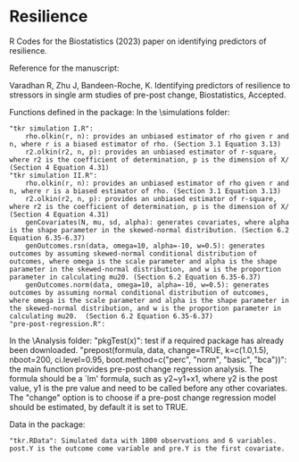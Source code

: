 # Resilience
R Codes for the Biostatistics (2023) paper on identifying predictors of resilience. 

Reference for the manuscript:

Varadhan R, Zhu J, Bandeen-Roche, K.  Identifying predictors of resilience to stressors in single arm studies of pre-post change, Biostatistics, Accepted.

Functions defined in the package:
In the \simulations folder:

	"tkr simulation I.R":
    	rho.olkin(r, n): provides an unbiased estimator of rho given r and n, where r is a biased estimator of rho. (Section 3.1 Equation 3.13)
		r2.olkin(r2, n, p): provides an unbiased estimator of r-square, where r2 is the coefficient of determination, p is the dimension of X/ (Section 4 Equation 4.31)
	"tkr simulation II.R":
    	rho.olkin(r, n): provides an unbiased estimator of rho given r and n, where r is a biased estimator of rho. (Section 3.1 Equation 3.13)
		r2.olkin(r2, n, p): provides an unbiased estimator of r-square, where r2 is the coefficient of determination, p is the dimension of X/ (Section 4 Equation 4.31)
		genCovariates(N, mu, sd, alpha): generates covariates, where alpha is the shape parameter in the skewed-normal distribution. (Section 6.2 Equation 6.35-6.37)
		genOutcomes.rsn(data, omega=10, alpha=-10, w=0.5): generates outcomes by assuming skewed-normal conditional distribution of outcomes, where omega is the scale parameter and alpha is the shape parameter in the skewed-normal distribution, and w is the proportion parameter in calculating mu20. (Section 6.2 Equation 6.35-6.37)
		genOutcomes.norm(data, omega=10, alpha=-10, w=0.5): generates outcomes by assuming normal conditional distribution of outcomes, where omega is the scale parameter and alpha is the shape parameter in the skewed-normal distribution, and w is the proportion parameter in calculating mu20.  (Section 6.2 Equation 6.35-6.37)
	"pre-post-regression.R":

In the \Analysis folder:
		"pkgTest(x)": test if a required package has already been downloaded. 
		"prepost(formula, data, change=TRUE, k=c(1.0,1.5), nboot=200, ci.level=0.95, boot.method=c("perc", "norm", "basic", "bca"))": the main function provides pre-post change regression analysis. The formula should be a `lm' formula, such as y2~y1+x1, where y2 is the post value, y1 is the pre value and need to be called before any other covariates. The "change" option is to choose if a pre-post change regression model should be estimated, by default it is set to TRUE. 
 		
Data in the package:

	"tkr.RData": Simulated data with 1800 observations and 6 variables. post.Y is the outcome come variable and pre.Y is the first covariate. 
